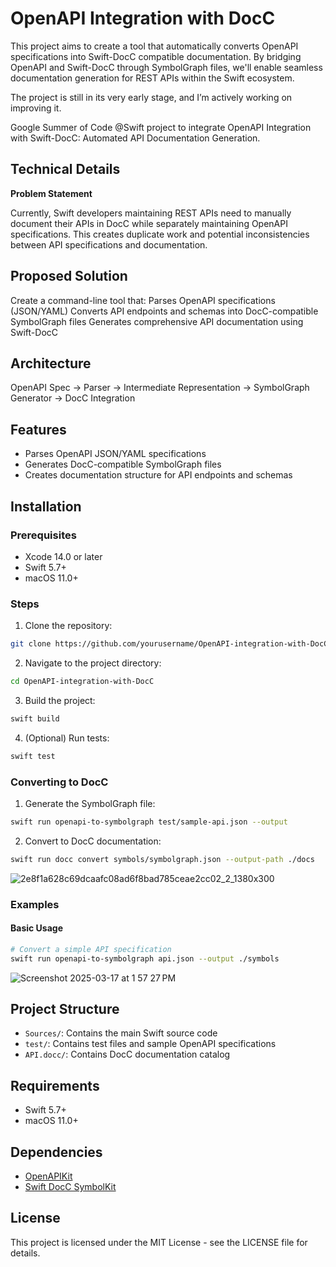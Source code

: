 # OpenAPI Integration with DocC

This project aims to create a tool that automatically converts OpenAPI specifications into Swift-DocC compatible documentation. By bridging OpenAPI and Swift-DocC through SymbolGraph files, we'll enable seamless documentation generation for REST APIs within the Swift ecosystem.

The project is still in its very early stage, and I’m actively working on improving it.

Google Summer of Code @Swift project to integrate OpenAPI Integration with Swift-DocC: Automated API Documentation Generation.

## Technical Details
**Problem Statement**


Currently, Swift developers maintaining REST APIs need to manually document their APIs in DocC while separately maintaining OpenAPI specifications. This creates duplicate work and potential inconsistencies between API specifications and documentation.

## Proposed Solution
Create a command-line tool that:
Parses OpenAPI specifications (JSON/YAML)
Converts API endpoints and schemas into DocC-compatible SymbolGraph files
Generates comprehensive API documentation using Swift-DocC

## Architecture
OpenAPI Spec → Parser → Intermediate Representation → SymbolGraph Generator → DocC Integration

## Features

- Parses OpenAPI JSON/YAML specifications
- Generates DocC-compatible SymbolGraph files
- Creates documentation structure for API endpoints and schemas

## Installation

### Prerequisites
- Xcode 14.0 or later
- Swift 5.7+
- macOS 11.0+

### Steps

1. Clone the repository:
```bash
git clone https://github.com/yourusername/OpenAPI-integration-with-DocC.git
```

2. Navigate to the project directory:
```bash
cd OpenAPI-integration-with-DocC
```

3. Build the project:
```bash
swift build
```

4. (Optional) Run tests:
```bash
swift test
```
### Converting to DocC

1. Generate the SymbolGraph file:
```bash
swift run openapi-to-symbolgraph test/sample-api.json --output
```

2. Convert to DocC documentation:
```bash
swift run docc convert symbols/symbolgraph.json --output-path ./docs
```

![2e8f1a628c69dcaafc08ad6f8bad785ceae2cc02_2_1380x300](https://github.com/user-attachments/assets/5649425f-6b4c-4417-9f3e-342edbabc4ae)


### Examples

#### Basic Usage
```bash
# Convert a simple API specification
swift run openapi-to-symbolgraph api.json --output ./symbols
```


![Screenshot 2025-03-17 at 1 57 27 PM](https://github.com/user-attachments/assets/dbb60011-201a-4b72-bbdb-d9b91e11489f)


## Project Structure

- `Sources/`: Contains the main Swift source code
- `test/`: Contains test files and sample OpenAPI specifications
- `API.docc/`: Contains DocC documentation catalog

## Requirements

- Swift 5.7+
- macOS 11.0+

## Dependencies

- [OpenAPIKit](https://github.com/mattpolzin/OpenAPIKit.git)
- [Swift DocC SymbolKit](https://github.com/swiftlang/swift-docc-symbolkit.git)

## License

This project is licensed under the MIT License - see the LICENSE file for details.
